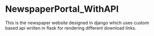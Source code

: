 # NewspaperPortal_WithAPI
This is the newspaper website designed in django which uses custom based api wriiten in flask for rendering different download links.
